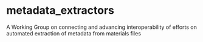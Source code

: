 # metadata_extractors
A Working Group on connecting and advancing interoperability of efforts on automated extraction of metadata from materials files 
